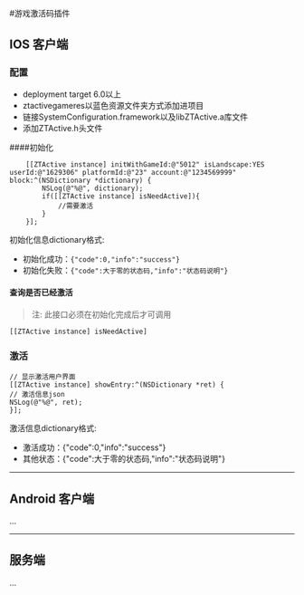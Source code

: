 #游戏激活码插件

## IOS 客户端

### 配置
* deployment target 6.0以上
* ztactivegameres以蓝色资源文件夹方式添加进项目
* 链接SystemConfiguration.framework以及libZTActive.a库文件
* 添加ZTActive.h头文件

####初始化

~~~objectc
    [[ZTActive instance] initWithGameId:@"5012" isLandscape:YES userId:@"1629306" platformId:@"23" account:@"1234569999" block:^(NSDictionary *dictionary) {    
	    NSLog(@"%@", dictionary);
	    if([[ZTActive instance] isNeedActive]){
	    	//需要激活
	    }    
    }];
~~~

初始化信息dictionary格式:

* 初始化成功：`{"code":0,"info":"success"}`
* 初始化失败：`{"code":大于零的状态码,"info":"状态码说明"}`

#### 查询是否已经激活

> 注: 此接口必须在初始化完成后才可调用

~~~objectc
[[ZTActive instance] isNeedActive]
~~~

### 激活

~~~objectc
// 显⽰激活用户界⾯
[[ZTActive instance] showEntry:^(NSDictionary *ret) {
// 激活信息json
NSLog(@"%@", ret);        
}];
~~~

激活信息dictionary格式:

* 激活成功：{"code":0,"info":"success"}
* 其他状态：{"code":大于零的状态码,"info":"状态码说明"}

------------------------------------------------------

## Android 客户端

...

-------------------------------------------------------

## 服务端

...